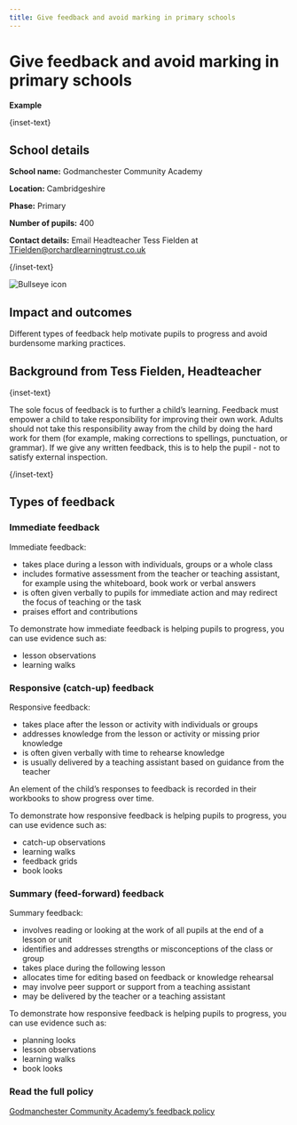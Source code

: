 ```yaml
---
title: Give feedback and avoid marking in primary schools
---
```


# Give feedback and avoid marking in primary schools

<strong class="govuk-tag">Example</strong>

{inset-text}

## School details

**School name:** Godmanchester Community Academy

**Location:** Cambridgeshire

**Phase:** Primary

**Number of pupils:** 400

**Contact details:** Email Headteacher Tess Fielden at <TFielden@orchardlearningtrust.co.uk>

{/inset-text}

<div class="info-box">
  <div class="info-box__corner">
    <img src="/assets/images/bullseye.svg" alt="Bullseye icon">
  </div>
  <h2 class="govuk-heading-m">
    Impact and outcomes
  </h2>
  <p>
    Different types of feedback help motivate pupils to progress and avoid burdensome marking practices.        
  </p>
</div>

## Background from Tess Fielden, Headteacher

{inset-text}

The sole focus of feedback is to further a child’s learning. Feedback must empower a child to take responsibility for improving their own work. Adults should not take this responsibility away from the child by doing the hard work for them (for example, making corrections to spellings, punctuation, or grammar). If we give any written feedback, this is to help the pupil - not to satisfy external inspection.

{/inset-text}

## Types of feedback

### Immediate feedback

Immediate feedback:

- takes place during a lesson with individuals, groups or a whole class
- includes formative assessment from the teacher or teaching assistant, for example using the whiteboard, book work or verbal answers
- is often given verbally to pupils for immediate action and may redirect the focus of teaching or the task
- praises effort and contributions

To demonstrate how immediate feedback is helping pupils to progress, you can use evidence such as:

- lesson observations
- learning walks

### Responsive (catch-up) feedback

Responsive feedback:

- takes place after the lesson or activity with individuals or groups
- addresses knowledge from the lesson or activity or missing prior knowledge
- is often given verbally with time to rehearse knowledge
- is usually delivered by a teaching assistant based on guidance from the teacher

An element of the child’s responses to feedback is recorded in their workbooks to show progress over time.

To demonstrate how responsive feedback is helping pupils to progress, you can use evidence such as:

- catch-up observations
- learning walks
- feedback grids
- book looks

### Summary (feed-forward) feedback

Summary feedback:

- involves reading or looking at the work of all pupils at the end of a lesson or unit
- identifies and addresses strengths or misconceptions of the class or group
- takes place during the following lesson
- allocates time for editing based on feedback or knowledge rehearsal
- may involve peer support or support from a teaching assistant
- may be delivered by the teacher or a teaching assistant

To demonstrate how responsive feedback is helping pupils to progress, you can use evidence such as:

- planning looks
- lesson observations
- learning walks
- book looks

### Read the full policy

[Godmanchester Community Academy’s feedback policy](https://www.godmanchester.cambs.sch.uk/_site/data/files/users/template/files/335BE378887246741BBA22CDDF20CF0B.pdf?pid=26)
